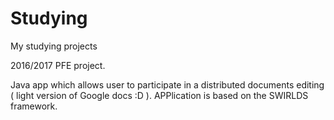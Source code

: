 # Studying
My studying projects

2016/2017 PFE project.

Java app which allows user to participate in a distributed documents editing ( light version of Google docs :D ). 
APPlication is based on the SWIRLDS framework. 
